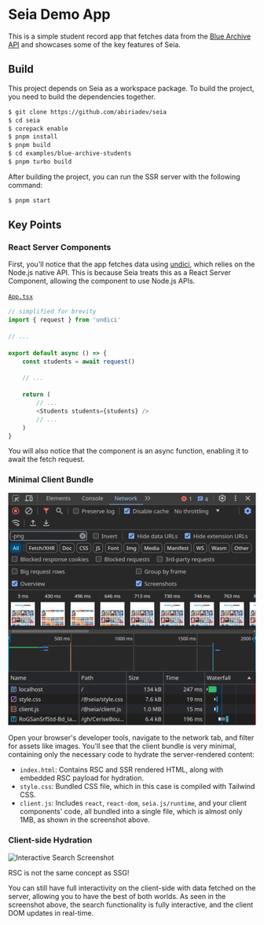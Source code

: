# Seia Demo App

This is a simple student record app that fetches data from the [Blue Archive API](https://api-blue-archive.vercel.app) and showcases some of the key features of Seia.

## Build

This project depends on Seia as a workspace package. To build the project, you need to build the dependencies together.

```sh
$ git clone https://github.com/abiriadev/seia
$ cd seia
$ corepack enable
$ pnpm install
$ pnpm build
$ cd examples/blue-archive-students
$ pnpm turbo build
```

After building the project, you can run the SSR server with the following command:

```sh
$ pnpm start
```

## Key Points

### React Server Components

First, you'll notice that the app fetches data using [undici](https://github.com/nodejs/undici), which relies on the Node.js native API. This is because Seia treats this as a React Server Component, allowing the component to use Node.js APIs.

[`App.tsx`](./src/App.tsx)

```js
// simplified for brevity
import { request } from 'undici'

// ...

export default async () => {
	const students = await request()

	// ...

	return (
		// ...
		<Students students={students} />
		// ...
	)
}
```

You will also notice that the component is an async function, enabling it to await the fetch request.

### Minimal Client Bundle

![Network Tab Screenshot](./assets/network-tab.png)

Open your browser's developer tools, navigate to the network tab, and filter for assets like images. You'll see that the client bundle is very minimal, containing only the necessary code to hydrate the server-rendered content:

-   `index.html`: Contains RSC and SSR rendered HTML, along with embedded RSC payload for hydration.
-   `style.css`: Bundled CSS file, which in this case is compiled with Tailwind CSS.
-   `client.js`: Includes `react`, `react-dom`, `seia.js/runtime`, and your client components' code, all bundled into a single file, which is almost only 1MB, as shown in the screenshot above.

### Client-side Hydration

![Interactive Search Screenshot](./assets/interactive-search.webp)

RSC is not the same concept as SSG!

You can still have full interactivity on the client-side with data fetched on the server, allowing you to have the best of both worlds. As seen in the screenshot above, the search functionality is fully interactive, and the client DOM updates in real-time.
